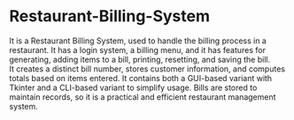 # Restaurant-Billing-System
It is a Restaurant Billing System, used to handle the billing process in a restaurant. It has a login system, a billing menu, and it has features for generating, adding items to a bill, printing, resetting, and saving the bill.
<br>
It creates a distinct bill number, stores customer information, and computes totals based on items entered. It contains both a GUI-based variant with Tkinter and a CLI-based variant to simplify usage. Bills are stored to maintain records, so it is a practical and efficient restaurant management system.
